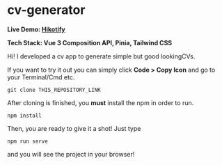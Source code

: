 # cv-generator
**Live Demo:  [Hikotify](http://cv.hicaku.com/)**

**Tech Stack: Vue 3 Composition API, Pinia, Tailwind CSS**

Hi! I developed a cv app to generate simple but good lookingCVs.

If you want to try it out you can simply click **Code > Copy Icon** and go to your Terminal/Cmd etc.

    git clone THIS_REPOSITORY_LINK

After cloning is finished, you **must** install the npm in order to run.

    npm install
    
Then, you are ready to give it a shot! Just type

    npm run serve
and you will see the project in your browser!
